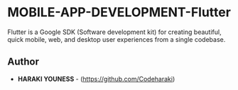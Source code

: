 # MOBILE-APP-DEVELOPMENT-Flutter
Flutter is a Google SDK (Software development kit) for creating beautiful, quick mobile, web, and desktop user experiences from a single codebase.

## Author
* **HARAKI YOUNESS** - (https://github.com/Codeharaki)


